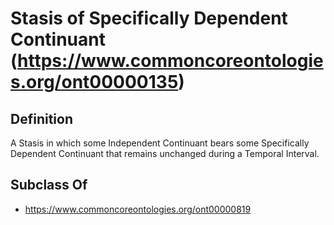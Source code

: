 # Stasis of Specifically Dependent Continuant (https://www.commoncoreontologies.org/ont00000135)

## Definition
A Stasis in which some Independent Continuant bears some Specifically Dependent Continuant that remains unchanged during a Temporal Interval.

## Subclass Of
- https://www.commoncoreontologies.org/ont00000819

